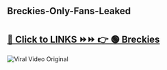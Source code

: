 
 ## Breckies-Only-Fans-Leaked

# <h2><a href="https://clipsfans.com/Breckies&ref=git">🔗 Click to LINKS ⏩⏩ 👉 🟢 Breckies </a></h2>

<a href="https://clipsfans.com/Breckies&ref=git" rel="nofollow" data-target="animated-image.originalLink"><img src="https://i.ibb.co.com/xMMVF88/686577567.gif" alt="Viral Video Original" style="max-width: 100%; display: inline-block;" data-target="animated-image.originalImage"></a>
